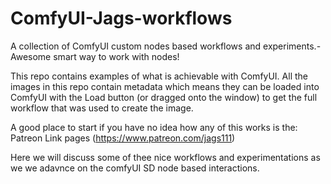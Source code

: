 # ComfyUI-Jags-workflows
A collection of ComfyUI custom nodes based workflows and experiments.- Awesome smart way to work with nodes!

This repo contains examples of what is achievable with ComfyUI. All the images in this repo contain metadata which means they can be loaded into ComfyUI with the Load button (or dragged onto the window) to get the full workflow that was used to create the image.

A good place to start if you have no idea how any of this works is the: Patreon Link pages (https://www.patreon.com/jags111)

Here we will discuss some of thee nice workflows and experimentations as we we adavnce on the comfyUI SD node based interactions.
